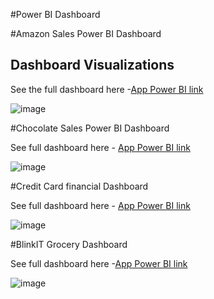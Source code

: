 #Power BI Dashboard


#Amazon Sales Power BI Dashboard

## Dashboard Visualizations

See the full dashboard here -[App Power BI link](https://app.powerbi.com/groups/me/reports/23d0038b-0ddd-43da-b28e-1e3e6ec4f701/be230e50b75f3ece3245?experience=power-bi)

![image](https://github.com/user-attachments/assets/7b89efe0-5b2a-434c-b470-346c9c72982c)


#Chocolate Sales Power BI Dashboard

See full dashboard here - [App Power BI link](https://app.powerbi.com/groups/me/reports/41f3d952-6354-44a5-a05d-172eb1a176b3?ctid=62785f08-d965-4516-af59-cc95f71de47e&pbi_source=linkShare&bookmarkGuid=75e617d0-5e16-44a3-8df7-609a08676cd9)

![image](https://github.com/user-attachments/assets/0c5e040a-3333-4222-91b2-6b2fb8b353a6)



#Credit Card financial Dashboard

See full dashboard here - [App Power BI link](https://app.powerbi.com/groups/me/reports/7ad71fb1-e435-4e24-af3f-b434dc89f353/9217443cc2700c9336ec?experience=power-bi)

![image](https://github.com/user-attachments/assets/d941a5ae-6cc5-4f45-9c71-3cdedb4717c7)



#BlinkIT Grocery Dashboard

See full dashboard here  -[App Power BI link](https://app.powerbi.com/groups/me/reports/8ef0e2f5-469a-48d4-8e4a-0b2d39c5b527/23c97f10ab0b6c2360a2?experience=power-bi)

![image](https://github.com/user-attachments/assets/a018d147-7756-48a7-bebe-40ed6165de33)








